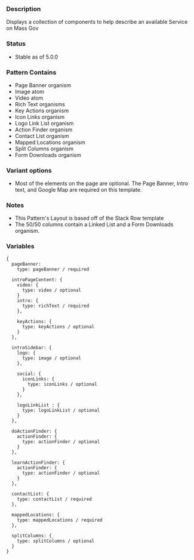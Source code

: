 ### Description
Displays a collection of components to help describe an available Service on Mass Gov

### Status
* Stable as of 5.0.0

### Pattern Contains
* Page Banner organism
* Image atom
* Video atom
* Rich Text organisms
* Key Actions organism
* Icon Links organism
* Logo Link List organism
* Action Finder organism
* Contact List organism
* Mapped Locations organism
* Split Columns organism
* Form Downloads organism


### Variant options
* Most of the elements on the page are optional.  The Page Banner, Intro text, and Google Map are required on this template.


### Notes
* This Pattern's Layout is based off of the Stack Row template
* The 50/50 columns contain a Linked List and a Form Downloads organism.

### Variables
~~~
{
  pageBanner:
    type: pageBanner / required

  introPageContent: {
    video: {
      type: video / optional
    }
    intro: {
      type: richText / required
    },

    keyActions: {
      type: keyActions / optional
    }
  },

  introSidebar: {
    logo: {
      type: image / optional
    },

    social: {
      iconLinks: {
        type: iconLinks / optional
      }
    },

    logoLinkList : {
      type: logoLinkList / optional
    }
  },

  doActionFinder: {
    actionFinder: {
      type: actionFinder / optional
    }
  },

  learnActionFinder: {
    actionFinder: {
      type: actionFinder / optional
    }
  },

  contactList: {
    type: contactList / required
  },

  mappedLocations: {
    type: mappedLocations / required
  },

  splitColumns: {
    type: splitColumns / optional
  }
}
~~~
